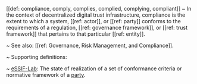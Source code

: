[[def: compliance, comply, complies, complied, complying, compliant]]
~ In the context of decentralized digital trust infrastructure, compliance is the extent to which a system, [[ref: actor]], or [[ref: party]] conforms to the requirements of a regulation, [[ref: governance framework]], or [[ref: trust framework]] that pertains to that particular [[ref: entity]].

~ See also: [[ref: Governance, Risk Management, and Compliance]].

~ Supporting definitions:

~ [eSSIF-Lab](https://essif-lab.github.io/framework/docs/essifLab-glossary#compliance): The state of realization of a set of conformance criteria or normative framework of a [party](https://essif-lab.github.io/framework/docs/terms/party).

